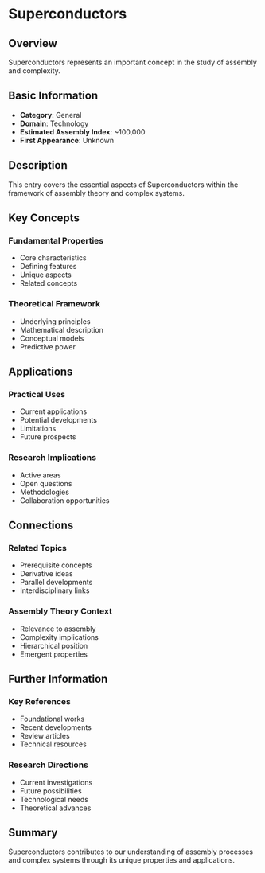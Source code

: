 # Superconductors

## Overview

Superconductors represents an important concept in the study of assembly and complexity.

## Basic Information

- **Category**: General
- **Domain**: Technology
- **Estimated Assembly Index**: ~100,000
- **First Appearance**: Unknown

## Description

This entry covers the essential aspects of Superconductors within the framework of assembly theory and complex systems.

## Key Concepts

### Fundamental Properties
- Core characteristics
- Defining features
- Unique aspects
- Related concepts

### Theoretical Framework
- Underlying principles
- Mathematical description
- Conceptual models
- Predictive power

## Applications

### Practical Uses
- Current applications
- Potential developments
- Limitations
- Future prospects

### Research Implications
- Active areas
- Open questions
- Methodologies
- Collaboration opportunities

## Connections

### Related Topics
- Prerequisite concepts
- Derivative ideas
- Parallel developments
- Interdisciplinary links

### Assembly Theory Context
- Relevance to assembly
- Complexity implications
- Hierarchical position
- Emergent properties

## Further Information

### Key References
- Foundational works
- Recent developments
- Review articles
- Technical resources

### Research Directions
- Current investigations
- Future possibilities
- Technological needs
- Theoretical advances

## Summary

Superconductors contributes to our understanding of assembly processes and complex systems through its unique properties and applications.
